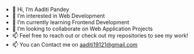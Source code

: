 - 👋 Hi, I’m Aaditi Pandey
- 👀 I’m interested in Web Development
- 🌱 I’m currently learning Frontend Development
- 💞️ I’m looking to collaborate on Web Application Projects
- 📫 Feel free to reach out or check out my repositories to see my work!
- 📫 You can Contact me on aaditi19121@gmail.com

<!---
Aditi-dev1912/Aditi-dev1912 is a ✨ special ✨ repository because its `README.md` (this file) appears on your GitHub profile.
You can click the Preview link to take a look at your changes.
--->
